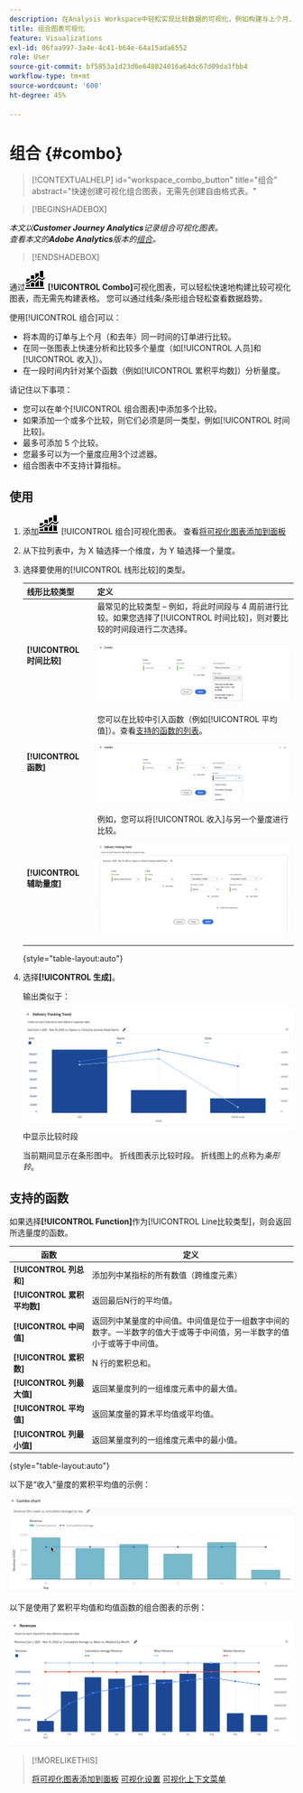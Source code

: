 ```yaml
---
description: 在Analysis Workspace中轻松实现比较数据的可视化，例如构建与上个月、去年等的比较。
title: 组合图表可视化
feature: Visualizations
exl-id: 06faa997-3a4e-4c41-b64e-64a15ada6552
role: User
source-git-commit: bf5853a1d23d6e648024016a64dc67d09da3fbb4
workflow-type: tm+mt
source-wordcount: '600'
ht-degree: 45%

---
```


# 组合 {#combo}

<!-- markdownlint-disable MD034 -->

>[!CONTEXTUALHELP]
>id="workspace_combo_button"
>title="组合"
>abstract="快速创建可视化组合图表，无需先创建自由格式表。"

<!-- markdownlint-enable MD034 -->


>[!BEGINSHADEBOX]

*本文以&#x200B;**Customer Journey Analytics**记录组合可视化图表。<br/>查看本文的&#x200B;**Adobe Analytics**版本的[组合](https://experienceleague.adobe.com/en/docs/analytics/analyze/analysis-workspace/visualizations/combo-charts)。*

>[!ENDSHADEBOX]


通过![Comment](/help/assets/icons/ComboChart.svg) **[!UICONTROL Combo]**&#x200B;可视化图表，可以轻松快速地构建比较可视化图表，而无需先构建表格。 您可以通过线条/条形组合轻松查看数据趋势。

使用[!UICONTROL 组合]可以：

* 将本周的订单与上个月（和去年）同一时间的订单进行比较。
* 在同一张图表上快速分析和比较多个量度（如[!UICONTROL 人员]和[!UICONTROL 收入]）。
* 在一段时间内针对某个函数（例如[!UICONTROL 累积平均数]）分析量度。

请记住以下事项：

* 您可以在单个[!UICONTROL 组合图表]中添加多个比较。
* 如果添加一个或多个比较，则它们必须是同一类型，例如[!UICONTROL 时间比较]。
* 最多可添加 5 个比较。
* 您最多可以为一个量度应用3个过滤器。
* 组合图表中不支持计算指标。

## 使用

1. 添加![评论](/help/assets/icons/ComboChart.svg) [!UICONTROL 组合]可视化图表。 查看[将可视化图表添加到面板](freeform-analysis-visualizations.md#add-visualizations-to-a-panel)

1. 从下拉列表中，为 X 轴选择一个维度，为 Y 轴选择一个量度。

1. 选择要使用的[!UICONTROL 线形比较]的类型。

   | 线形比较类型 | 定义 |
   | --- | --- |
   | **[!UICONTROL 时间比较]** | 最常见的比较类型 – 例如，将此时间段与 4 周前进行比较。如果您选择了[!UICONTROL 时间比较]，则对要比较的时间段进行二次选择。<p>![与选定时段和选定时段的辅助选择字段进行比较。](assets/combo-time-period.png) |
   | **[!UICONTROL 函数]** | 您可以在比较中引入函数（例如[!UICONTROL 平均值]）。查看[支持的函数的列表](#supported-functions)。<p>![LIne比较下拉菜单，其中显示选定函数和可用受支持函数的列表。](assets/combo-functions.png) |
   | **[!UICONTROL 辅助量度]** | 例如，您可以将[!UICONTROL 收入]与另一个量度进行比较。<p>![比较两个量度的组合图表。](assets/combo-2metrics-settings.png) |

   {style="table-layout:auto"}

1. 选择&#x200B;**[!UICONTROL 生成]**。

   输出类似于：

   ![在条形图中显示当前时段的组合图表，在折线图](assets/combo-output.png)中显示比较时段

   当前期间显示在条形图中。 折线图表示比较时段。 折线图上的点称为&#x200B;*条形铃*。

## 支持的函数

如果选择&#x200B;**[!UICONTROL Function]**&#x200B;作为[!UICONTROL Line比较类型]，则会返回所选量度的函数。

| 函数 | 定义 |
| --- | --- |
| **[!UICONTROL 列总和]** | 添加列中某指标的所有数值（跨维度元素） |
| **[!UICONTROL 累积平均数]** | 返回最后N行的平均值。 |
| **[!UICONTROL 中间值]** | 返回列中某量度的中间值。中间值是位于一组数字中间的数字。一半数字的值大于或等于中间值，另一半数字的值小于或等于中间值。 |
| **[!UICONTROL 累积数]** | N 行的累积总和。 |
| **[!UICONTROL 列最大值]** | 返回某量度列的一组维度元素中的最大值。 |
| **[!UICONTROL 平均值]** | 返回某度量的算术平均值或平均值。 |
| **[!UICONTROL 列最小值]** | 返回某量度列的一组维度元素中的最小值。 |

{style="table-layout:auto"}

以下是“收入”量度的累积平均值的示例：

![显示累积平均值的组合图表](assets/combo-cumul-avg.png)

以下是使用了累积平均值和均值函数的组合图表的示例：

![显示累积平均和平均函数的组合图表。](assets/combo-three-functions.png)

>[!MORELIKETHIS]
>
>[将可视化图表添加到面板](/help/analysis-workspace/visualizations/freeform-analysis-visualizations.md#add-visualizations-to-a-panel)
>[可视化设置](/help/analysis-workspace/visualizations/freeform-analysis-visualizations.md#settings)
>[可视化上下文菜单](/help/analysis-workspace/visualizations/freeform-analysis-visualizations.md#context-menu)
>